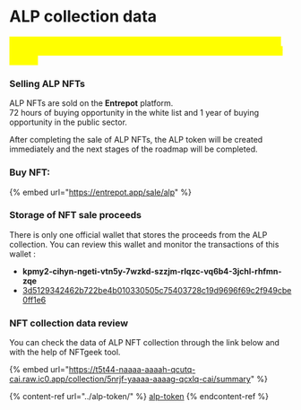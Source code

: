 # ALP collection data

<mark style="color:yellow;">**This section consists of all the necessary links to check the market and ALP collection transactions, which will be uploaded and registered after launch.**</mark>

### Selling ALP NFTs

ALP NFTs are sold on the **Entrepot** platform. \
72 hours of buying opportunity in the white list and 1 year of buying opportunity in the public sector.

After completing the sale of ALP NFTs, the ALP token will be created immediately and the next stages of the roadmap will be completed.

### Buy NFT:

{% embed url="https://entrepot.app/sale/alp" %}

### Storage of NFT sale proceeds

There is only one official wallet that stores the proceeds from the ALP collection. You can review this wallet and monitor the transactions of this wallet :&#x20;

* **kpmy2-cihyn-ngeti-vtn5y-7wzkd-szzjm-rlqzc-vq6b4-3jchl-rhfmn-zqe**
* [3d5129342462b722be4b010330505c75403728c19d9696f69c2f949cbe0ff1e6](https://t5t44-naaaa-aaaah-qcutq-cai.raw.ic0.app/holder/3d5129342462b722be4b010330505c75403728c19d9696f69c2f949cbe0ff1e6/tokens)

### NFT collection data review

You can check the data of ALP NFT collection through the link below and with the help of NFTgeek tool.

{% embed url="https://t5t44-naaaa-aaaah-qcutq-cai.raw.ic0.app/collection/5nrjf-yaaaa-aaaag-qcxlq-cai/summary" %}

{% content-ref url="../alp-token/" %}
[alp-token](../alp-token/)
{% endcontent-ref %}
